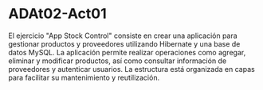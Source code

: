 # ADAt02-Act01

El ejercicio "App Stock Control" consiste en crear una aplicación para gestionar productos y proveedores utilizando Hibernate y una base de datos MySQL. La aplicación permite realizar operaciones como agregar, eliminar y modificar productos, así como consultar información de proveedores y autenticar usuarios. La estructura está organizada en capas para facilitar su mantenimiento y reutilización.
